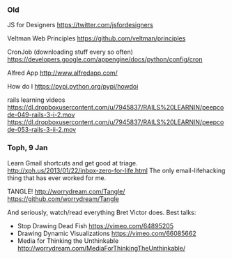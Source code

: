 ### Old

JS for Designers
https://twitter.com/jsfordesigners

Veltman Web Principles
https://github.com/veltman/principles

CronJob (downloading stuff every so often)
https://developers.google.com/appengine/docs/python/config/cron

Alfred App
http://www.alfredapp.com/

How do I 
https://pypi.python.org/pypi/howdoi

rails learning videos
https://dl.dropboxusercontent.com/u/7945837/RAILS%20LEARNIN/peepcode-049-rails-3-i-2.mov
https://dl.dropboxusercontent.com/u/7945837/RAILS%20LEARNIN/peepcode-053-rails-3-ii-2.mov

### Toph, 9 Jan

Learn Gmail shortcuts and get good at triage. 
http://xph.us/2013/01/22/inbox-zero-for-life.html
The only email-lifehacking thing that has ever worked for me.

TANGLE!
http://worrydream.com/Tangle/
https://github.com/worrydream/Tangle

And seriously, watch/read everything Bret Victor does. Best talks:
- Stop Drawing Dead Fish https://vimeo.com/64895205 
- Drawing Dynamic Visualizations https://vimeo.com/66085662
- Media for Thinking
the Unthinkable http://worrydream.com/MediaForThinkingTheUnthinkable/
